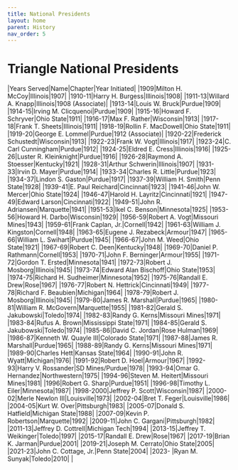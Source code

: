 ```yaml
---
title: National Presidents
layout: home
parent: History
nav_order: 5
---
```

# Triangle National Presidents

|Years Served|Name|Chapter|Year Initiated|
|1909|Milton H. McCoy|Illinois|1907|
|1910-11|Harry H. Burgess|Illinois|1908|
|1911-13|Willard A. Knapp|Illinois|1908 (Associate)|
|1913-14|Louis W. Bruck|Purdue|1909|
|1914-15|Irving M. Clicquenoi|Purdue|1909|
|1915-16|Howard F. Schryver|Ohio State|1911|
|1916-17|Max F. Rather|Wisconsin|1913|
|1917-18|Frank T. Sheets|Illinois|1911|
|1918-19|Rollin F. MacDowell|Ohio State|1911|
|1919-20|George E. Lommel|Purdue|1912 (Associate)|
|1920-22|Frederick Schustedt|Wisconsin|1913|
|1922-23|Frank W. Vogt|Illinois|1917|
|1923-24|C. Carl Cunningham|Purdue|1912|
|1924-25|Eldred E. Cress|Illinois|1916|
|1925-26|Luster R. Kleinknight|Purdue|1916|
|1926-28|Raymond A. Stoesser|Kentucky|1921|
|1928-31|Arthur Schwerin|Illinois|1907|
|1931-33|Irvin D. Mayer|Purdue|1914|
|1933-34|Charles R. Little|Purdue|1923|
|1934-37|Lindon S. Gaston|Purdue|1917|
|1937-39|William H. Smith|Penn State|1928|
|1939-41|E. Paul Reichard|Cincinnati|1923|
|1941-46|John W. Mercer|Ohio State|1924|
|1946-47|Harold H. Layritz|Cincinnati|1921|
|1947-49|Edward Larson|Cincinnati|1922|
|1949-51|John R. Adriansen|Marquette|1941|
|1951-53|Ikel C. Benson|Minnesota|1925|
|1953-56|Howard H. Darbo|Wisconsin|1929|
|1956-59|Robert A. Vogt|Missouri Mines|1943|
|1959-61|Frank Caplan, Jr.|Cornell|1942|
|1961-63|William J. Kingston|Cornell|1948|
|1963-65|Eugene J. Rezabeck|Armour|1947|
|1965-66|William L. Swihart|Purdue|1945|
|1966-67|John M. Weed|Ohio State|1921|
|1967-69|Robert C. Deen|Kentucky|1948|
|1969-70|Daniel P. Rathmann|Cornell|1953|
|1970-71|John F. Berninger|Armour|1955|
|1971-72|Gordon T. Ersted|Minnesota|1941|
|1972-73|Robert J. Mosborg|Illinois|1945|
|1973-74|Edward Alan Bischoff|Ohio State|1953|
|1974-75|Richard H. Sudheimer|Minnesota|1952|
|1975-76|Randall E. Drew|Rose|1967|
|1976-77|Robert N. Hettrick|Cincinnati|1949|
|1977-78|Richard F. Beaubien|Michigan|1964|
|1978-79|Robert J. Mosborg|Illinois|1945|
|1979-80|James R. Marshall|Purdue|1965|
|1980-81|William R. McGovern|Marquette|1955|
|1981-82|Gerald S. Jakubowski|Toledo|1974|
|1982-83|Randy G. Kerns|Missouri Mines|1971|
|1983-84|Rufus A. Brown|Mississippi State|1971|
|1984-85|Gerald S. Jakubowski|Toledo|1974|
|1985-86|David C. Jordan|Rose Hulman|1969|
|1986-87|Kenneth W. Quayle III|Colorado State|1971|
|1987-88|James R. Marshall|Purdue|1965|
|1988-89|Randy G. Kerns|Missouri Mines|1971|
|1989-90|Charles Hett|Kansas State|1964|
|1990-91|John R. Wyatt|Michigan|1976|
|1991-92|Robert D. Hoel|Armour|1967|
|1992-93|Harry V. Rossander|SD Mines/Purdue|1978|
|1993-94|Omar G. Hernandez|Northwestern|1975|
|1994-96|Steven M. Heitert|Missouri Mines|1981|
|1996|Robert G. Sharp|Purdue|1951|
|1996-98|Timothy L. Eiler|Minnesota|1987|
|1998-2000|Jeffrey P. Scott|Wisconsin|1987|
|2000-02|Merle Newlon III|Louisville|1973|
|2002-04|Bret T. Feger|Louisville|1986|
|2004-05|Kurt W. Over|Pittsburgh|1983|
|2005-07|Donald S. Hatfield|Michigan State|1988|
|2007-09|Kevin P. Robertson|Marquette|1992|
|2009-11|John C. Gargani|Pittsburgh|1982|
|2011-13|Jeffrey D. Cottrell|Michigan Tech|1994|
|2013-15|Jeffrey T. Weikinger|Toledo|1997|
|2015-17|Randall E. Drew|Rose|1967|
|2017-19|Brian K. Jarman|Purdue|2001|
|2019-21|Joseph M. Cerrato|Ohio State|2005|
|2021-23|John C. Cottage, Jr.|Penn State|2004|
|2023- |Ryan M. Sunyak|Toledo|2010|
|